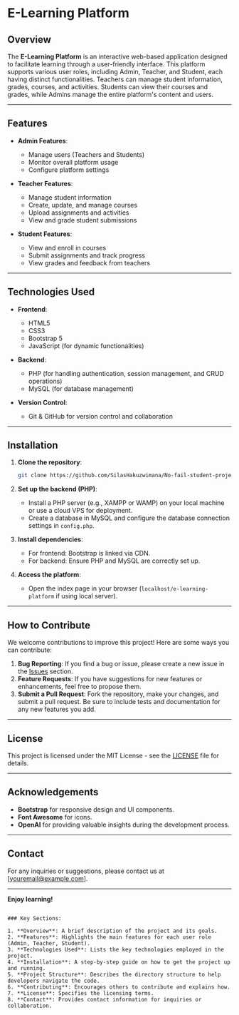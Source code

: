 # E-Learning Platform

## Overview

The **E-Learning Platform** is an interactive web-based application designed to facilitate learning through a user-friendly interface. This platform supports various user roles, including Admin, Teacher, and Student, each having distinct functionalities. Teachers can manage student information, grades, courses, and activities. Students can view their courses and grades, while Admins manage the entire platform's content and users.

---

## Features

- **Admin Features**:
  - Manage users (Teachers and Students)
  - Monitor overall platform usage
  - Configure platform settings
  
- **Teacher Features**:
  - Manage student information
  - Create, update, and manage courses
  - Upload assignments and activities
  - View and grade student submissions
  
- **Student Features**:
  - View and enroll in courses
  - Submit assignments and track progress
  - View grades and feedback from teachers

---

## Technologies Used

- **Frontend**:
  - HTML5
  - CSS3
  - Bootstrap 5
  - JavaScript (for dynamic functionalities)
  
- **Backend**:
  - PHP (for handling authentication, session management, and CRUD operations)
  - MySQL (for database management)

- **Version Control**:
  - Git & GitHub for version control and collaboration

---

## Installation

1. **Clone the repository**:
   ```bash
   git clone https://github.com/SilasHakuzwimana/No-fail-student-project.git
   ```

2. **Set up the backend (PHP)**:
   - Install a PHP server (e.g., XAMPP or WAMP) on your local machine or use a cloud VPS for deployment.
   - Create a database in MySQL and configure the database connection settings in `config.php`.

3. **Install dependencies**:
   - For frontend: Bootstrap is linked via CDN.
   - For backend: Ensure PHP and MySQL are correctly set up.

4. **Access the platform**:
   - Open the index page in your browser (`localhost/e-learning-platform` if using local server).

---

## How to Contribute

We welcome contributions to improve this project! Here are some ways you can contribute:

1. **Bug Reporting**: If you find a bug or issue, please create a new issue in the [Issues](https://github.com/yourusername/e-learning-platform/issues) section.
2. **Feature Requests**: If you have suggestions for new features or enhancements, feel free to propose them.
3. **Submit a Pull Request**: Fork the repository, make your changes, and submit a pull request. Be sure to include tests and documentation for any new features you add.

---

## License

This project is licensed under the MIT License - see the [LICENSE](LICENSE) file for details.

---

## Acknowledgements

- **Bootstrap** for responsive design and UI components.
- **Font Awesome** for icons.
- **OpenAI** for providing valuable insights during the development process.

---

## Contact

For any inquiries or suggestions, please contact us at [youremail@example.com].

---

**Enjoy learning!**
```

### Key Sections:

1. **Overview**: A brief description of the project and its goals.
2. **Features**: Highlights the main features for each user role (Admin, Teacher, Student).
3. **Technologies Used**: Lists the key technologies employed in the project.
4. **Installation**: A step-by-step guide on how to get the project up and running.
5. **Project Structure**: Describes the directory structure to help developers navigate the code.
6. **Contributing**: Encourages others to contribute and explains how.
7. **License**: Specifies the licensing terms.
8. **Contact**: Provides contact information for inquiries or collaboration.
